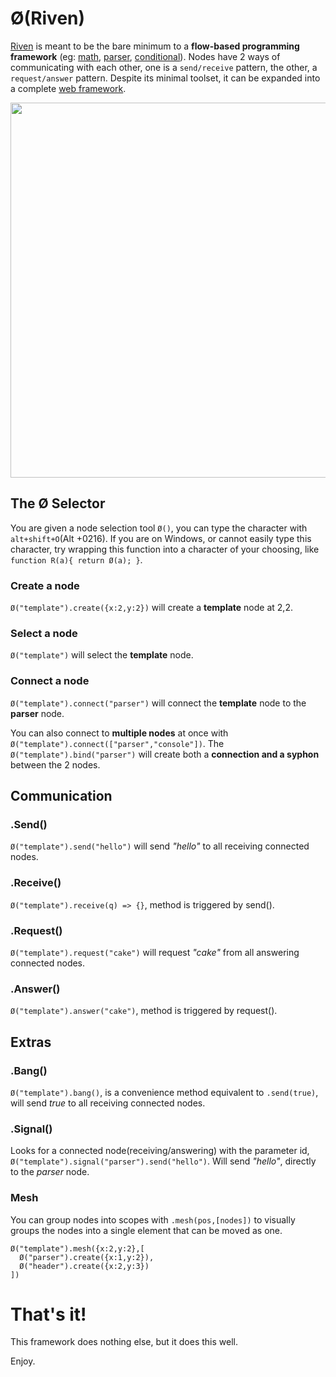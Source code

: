 # Ø(Riven)

[Riven](http://wiki.xxiivv.com/Riven) is meant to be the bare minimum to a **flow-based programming framework** (eg: [math](https://rawgit.com/XXIIVV/Riven/master/example.math.html), [parser](https://rawgit.com/XXIIVV/Riven/master/example.parser.html), [conditional](https://rawgit.com/XXIIVV/Riven/master/example.conditional.html)). Nodes have 2 ways of communicating with each other, one is a `send/receive` pattern, the other, a `request/answer` pattern. Despite its minimal toolset, it can be expanded into a complete [web framework](http://wiki.xxiivv.com/riven.html).

<img src='https://raw.githubusercontent.com/XXIIVV/Riven/master/PREVIEW.png' width="600"/>

## The Ø Selector

You are given a node selection tool `Ø()`, you can type the character with `alt+shift+O`(Alt +0216). If you are on Windows, or cannot easily type this character, try wrapping this function into a character of your choosing, like `function R(a){ return Ø(a); }`.

### Create a node

`Ø("template").create({x:2,y:2})` will create a **template** node at 2,2. 

### Select a node

`Ø("template")` will select the **template** node.

### Connect a node

`Ø("template").connect("parser")` will connect the **template** node to the **parser** node. 

You can also connect to **multiple nodes** at once with `Ø("template").connect(["parser","console"])`. The `Ø("template").bind("parser")` will create both a **connection and a syphon** between the 2 nodes.

## Communication

### .Send()

`Ø("template").send("hello")` will send *"hello"* to all receiving connected nodes.

### .Receive()

`Ø("template").receive(q) => {}`, method is triggered by send().

### .Request()

`Ø("template").request("cake")` will request *"cake"* from all answering connected nodes.

### .Answer()

`Ø("template").answer("cake")`, method is triggered by request().

## Extras

### .Bang()

`Ø("template").bang()`, is a convenience method equivalent to `.send(true)`, will send *true* to all receiving connected nodes.

### .Signal()

Looks for a connected node(receiving/answering) with the parameter id, `Ø("template").signal("parser").send("hello")`. Will send *"hello"*, directly to the *parser* node.

### Mesh

You can group nodes into scopes with `.mesh(pos,[nodes])` to visually groups the nodes into a single element that can be moved as one.

```
Ø("template").mesh({x:2,y:2},[
  Ø("parser").create({x:1,y:2}),
  Ø("header").create({x:2,y:3})
])
```

# That's it!

This framework does nothing else, but it does this well.

Enjoy.
